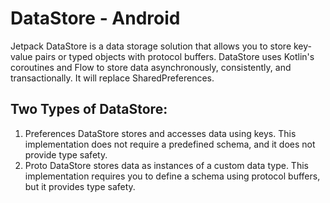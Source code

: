# DataStore - Android
Jetpack DataStore is a data storage solution that allows you to store key-value pairs or typed objects with protocol buffers. 
DataStore uses Kotlin's coroutines and Flow to store data asynchronously, consistently, and transactionally. It will replace SharedPreferences. 
## Two Types of DataStore:
		
1. Preferences DataStore stores and accesses data using keys. This implementation does not require a predefined schema, and it does not provide type safety.
2. Proto DataStore stores data as instances of a custom data type. This implementation requires you to define a schema using protocol buffers, but it provides 
   type safety.
